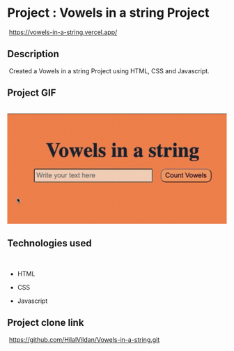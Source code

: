 # Project : Vowels in a string Project
​
https://vowels-in-a-string.vercel.app/

## Description
​
Created a Vowels in a string Project using HTML, CSS and Javascript.
​
## Project GIF
​
![proje image](./MTVideo.gif)

## Technologies used
​
- HTML
​
- CSS

- Javascript


## Project clone link
​
https://github.com/HilalVildan/Vowels-in-a-string.git
